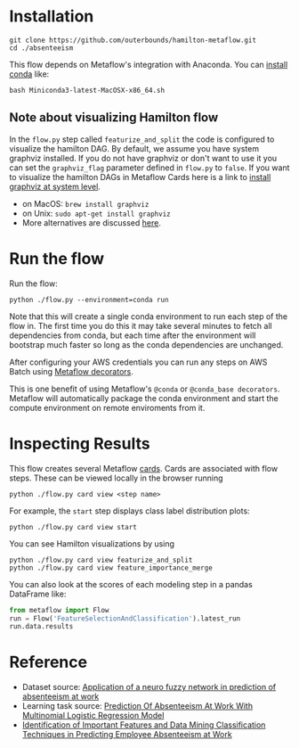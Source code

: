 # Installation
```
git clone https://github.com/outerbounds/hamilton-metaflow.git
cd ./absenteeism
```

This flow depends on Metaflow's integration with Anaconda. You can [install conda](https://docs.conda.io/projects/conda/en/latest/user-guide/install/index.html#installation) like: 
```
bash Miniconda3-latest-MacOSX-x86_64.sh
```

## Note about visualizing Hamilton flow
In the `flow.py` step called `featurize_and_split` the code is configured to visualize the hamilton DAG.
By default, we assume you have system graphviz installed. 
If you do not have graphviz or don't want to use it you can set the `graphviz_flag` parameter defined in `flow.py` to `false`. 
If you want to visualize the hamilton DAGs in Metaflow Cards here is a link to [install graphviz at system level](https://graphviz.org/download/). 
* on MacOS: `brew install graphviz`
* on Unix: `sudo apt-get install graphviz`
* More alternatives are discussed [here](https://stackoverflow.com/questions/35064304/runtimeerror-make-sure-the-graphviz-executables-are-on-your-systems-path-aft).

# Run the flow
Run the flow:
```
python ./flow.py --environment=conda run
```

Note that this will create a single conda environment to run each step of the flow in. The first time you do this it may take several minutes to fetch all dependencies from conda, but each time after the environment will bootstrap much faster so long as the conda dependencies are unchanged.

After configuring your AWS credentials you can run any steps on AWS Batch using [Metaflow decorators](https://docs.metaflow.org/v/r/metaflow/scaling).

This is one benefit of using Metaflow's `@conda` or `@conda_base decorators`. Metaflow will automatically package the conda environment and start the compute environment on remote enviroments from it. 

# Inspecting Results
This flow creates several Metaflow [cards](https://docs.metaflow.org/metaflow/visualizing-results/effortless-task-inspection-with-default-cards). Cards are associated with flow steps. These can be viewed locally in the browser running 
```
python ./flow.py card view <step name>
```

For example, the `start` step displays class label distribution plots:
```
python ./flow.py card view start
```

You can see Hamilton visualizations by using
```
python ./flow.py card view featurize_and_split
python ./flow.py card view feature_importance_merge
```

You can also look at the scores of each modeling step in a pandas DataFrame like: 
``` python 
from metaflow import Flow
run = Flow('FeatureSelectionAndClassification').latest_run
run.data.results
```

# Reference
* Dataset source: [Application of a neuro fuzzy network in prediction of absenteeism at work](https://ieeexplore.ieee.org/document/6263151)
* Learning task source: [Prediction Of Absenteeism At Work With Multinomial Logistic Regression Model](https://www.researchgate.net/publication/358900589_PREDICTION_OF_ABSENTEEISM_AT_WORK_WITH_MULTINOMIAL_LOGISTIC_REGRESSION_MODEL)
* [Identification of Important Features and Data Mining Classification Techniques in Predicting Employee  Absenteeism at Work](http://ijece.iaescore.com/index.php/IJECE/article/view/25232)
